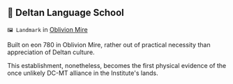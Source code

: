 ## 💬 Deltan Language School

`🖼️ Landmark` in [Oblivion Mire](<https://zeithalt.github.io/r/oblivion_mire.html>)

Built on eon 780 in Oblivion Mire, rather out of practical necessity than appreciation of Deltan culture.

This establishment, nonetheless, becomes the first physical evidence of the once unlikely DC-MT alliance in the Institute's lands.

<!---
keywords: landmark
aliases: 
-->